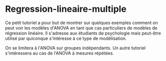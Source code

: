 # Regression-lineaire-multiple

Ce petit tutoriel a pour but de montrer sur quelques  exemples comment on peut voir les modèles d'ANOVA en tant que cas particuliers de modèles de régression linéaire. Il s'adresse aux étudiants de psychologie mais peut-être utilisé par quiconque s'intéresse à ce type de modélisation.

On se limitera à l'ANOVA sur groupes indépendants. Un autre tutoriel s'intéressera au cas de l'ANOVA à mesures répétées. 
